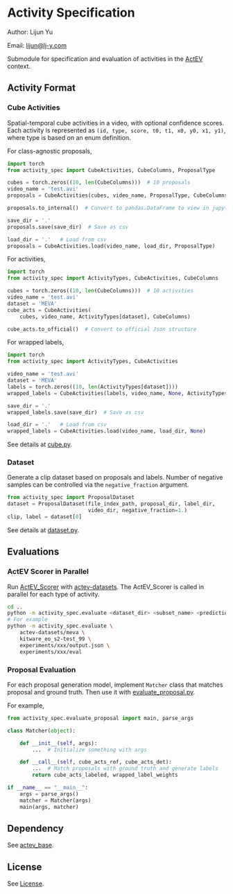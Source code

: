 # Activity Specification

Author: Lijun Yu

Email: lijun@lj-y.com

Submodule for specification and evaluation of activities in the [ActEV](https://actev.nist.gov) context.

## Activity Format

### Cube Activities

Spatial-temporal cube activities in a video, with optional confidence scores.
Each activity is represented as `(id, type, score, t0, t1, x0, y0, x1, y1)`, where type is based on an enum definition.

For class-agnostic proposals,

```python
import torch
from activity_spec import CubeActivities, CubeColumns, ProposalType

cubes = torch.zeros((10, len(CubeColumns)))  # 10 proposals
video_name = 'test.avi'
proposals = CubeActivities(cubes, video_name, ProposalType, CubeColumns)

proposals.to_internal()  # Convert to pandas.DataFrame to view in jupyter

save_dir = '.'
proposals.save(save_dir)  # Save as csv

load_dir = '.'   # Load from csv
proposals = CubeActivities.load(video_name, load_dir, ProposalType)
```

For activities,

```python
import torch
from activity_spec import ActivityTypes, CubeActivities, CubeColumns

cubes = torch.zeros((10, len(CubeColumns)))  # 10 activities
video_name = 'test.avi'
dataset = 'MEVA'
cube_acts = CubeActivities(
    cubes, video_name, ActivityTypes[dataset], CubeColumns)

cube_acts.to_official()  # Convert to official Json structure
```

For wrapped labels,

```python
import torch
from activity_spec import ActivityTypes, CubeActivities

video_name = 'test.avi'
dataset = 'MEVA'
labels = torch.zeros((10, len(ActivityTypes[dataset])))
wrapped_labels = CubeActivities(labels, video_name, None, ActivityTypes[dataset])

save_dir = '.'
wrapped_labels.save(save_dir)  # Save as csv

load_dir = '.'   # Load from csv
wrapped_labels = CubeActivities.load(video_name, load_dir, None)
```

See details at [cube.py](cube.py).

### Dataset

Generate a clip dataset based on proposals and labels. Number of negative samples can be controlled via the `negative_fraction` argument.

```python
from activity_spec import ProposalDataset
dataset = ProposalDataset(file_index_path, proposal_dir, label_dir,
                          video_dir, negative_fraction=1.)
clip, label = dataset[0]
```

See details at [dataset.py](dataset.py).

## Evaluations

### ActEV Scorer in Parallel

Run [ActEV_Scorer](https://github.com/usnistgov/ActEV_Scorer.git) with [actev-datasets](https://github.com/CMU-INF-DIVA/actev-datasets).
The ActEV_Scorer is called in parallel for each type of activity.

```sh
cd ..
python -m activity_spec.evaluate <dataset_dir> <subset_name> <prediction_file> <evaluation_dir>
# For example
python -m activity_spec.evaluate \
    actev-datasets/meva \
    kitware_eo_s2-test_99 \
    experiments/xxx/output.json \
    experiments/xxx/eval
```

### Proposal Evaluation

For each proposal generation model, implement `Matcher` class that matches proposal and ground truth. Then use it with [evaluate_proposal.py](evaluate_proposal.py).

For example,

```python
from activity_spec.evaluate_proposal import main, parse_args

class Matcher(object):

    def __init__(self, args):
        ...  # Initialize something with args

    def __call__(self, cube_acts_ref, cube_acts_det):
        ...  # Match proposals with ground truth and generate labels
        return cube_acts_labeled, wrapped_label_weights

if __name__ == "__main__":
    args = parse_args()
    matcher = Matcher(args)
    main(args, matcher)
```

## Dependency

See [actev_base](https://github.com/CMU-INF-DIVA/actev_base).

## License

See [License](LICENSE).
